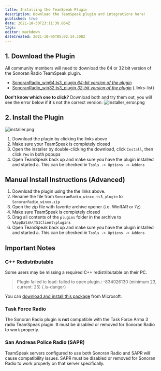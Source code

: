 ```yaml
---
title: Installing the TeamSpeak Plugin
description: Download the TeamSpeak plugin and integrations here!
published: true
date: 2021-10-30T23:11:30.864Z
tags: 
editor: markdown
dateCreated: 2021-10-05T05:02:14.308Z
---
```


## 1. Download the Plugin
All community members will need to download the 64 or 32 bit version of the Sonoran Radio TeamSpeak plugin.

- [SonoranRadio_win64.ts3_plugin *64-bit version of the plugin*](https://download.sonoransoftware.com/sonoranradio/archive/SonoranRadio_win64.ts3_plugin)
- [SonoranRadio_win32.ts3_plugin *32-bit version of the plugin*](https://download.sonoransoftware.com/sonoranradio/archive/SonoranRadio_win32.ts3_plugin)
{.links-list}

**Don't know which one to click?** Download both and try them out, you will see the error below if it's not the correct version:
![installer_error.png](https://i.imgur.com/Okf4oUS.png)

## 2. Install the Plugin

![installer.png](https://i.imgur.com/0x3QQ3X.png)

1. Download the plugin by clicking the links above
2. Make sure your TeamSpeak is completely closed
3. Open the installer by double-clicking the download, click `Install`, then click `Yes` in both popups
4. Open TeamSpeak back up and make sure you have the plugin installed and started
  a. This can be checked in `Tools -> Options -> Addons`
  
## Manual Install Instructions (Advanced)

1. Download the plugin using the the links above.
2. Rename the file from `SonoranRadio_winxx.ts3_plugin` to `SonoranRadio_winxx.zip`
3. Open the zip file with favorite archive opener (i.e. WinRAR or 7z)
4. Make sure TeamSpeak is completely closed
5. Drag all contents of the `plugins` folder in the archive to `%AppData%\TS3Client\plugins`
6. Open TeamSpeak back up and make sure you have the plugin installed and started
  a. This can be checked in `Tools -> Options -> Addons`
  
## Important Notes

### C++ Redistributable
Some users may be missing a required C++ redistributable on their PC.
> Plugin failed to load: failed to open plugin.: -834026130 (minimum 23, current: 25)
{.is-danger}

You can [download and install this package](https://aka.ms/vs/16/release/vc_redist.x64.exe) from Microsoft.

### Task Force Radio

The Sonoran Radio plugin is **not** compatible with the Task Force Arma 3 radio TeamSpeak plugin. It must be disabled or removed for Sonoran Radio to work properly.

### San Andreas Police Radio (SAPR)

TeamSpeak servers configured to use both Sonoran Radio and SAPR will cause compatibility issues. SAPR must be disabled or removed for Sonoran Radio to work properly on that server specifically.
